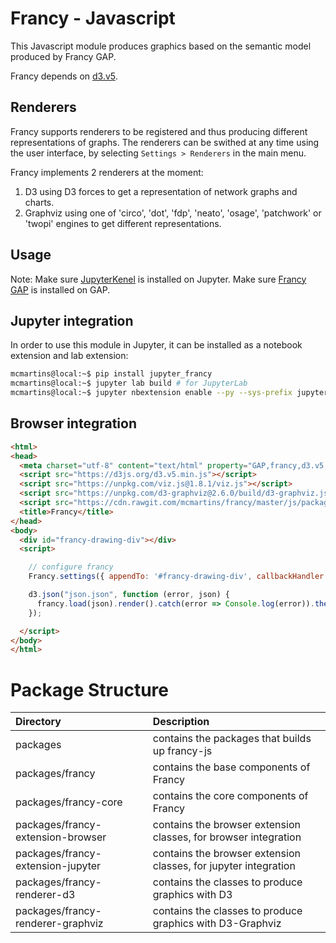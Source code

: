 # Francy - Javascript

This Javascript module produces graphics based on the semantic model produced by Francy GAP.

Francy depends on [d3.v5](https://d3js.org/).

## Renderers

Francy supports renderers to be registered and thus producing different representations of graphs.
The renderers can be swithed at any time using the user interface, by selecting `Settings > Renderers` in the main menu.

Francy implements 2 renderers at the moment:

1. D3 using D3 forces to get a representation of network graphs and charts.
2. Graphviz using one of 'circo', 'dot', 'fdp', 'neato', 'osage', 'patchwork' or 'twopi' engines to get different representations.

## Usage

Note: 
Make sure [JupyterKenel](https://github.com/gap-packages/JupyterKernel) is installed on Jupyter.
Make sure [Francy GAP](/gap) is installed on GAP.

## Jupyter integration

In order to use this module in Jupyter, it can be installed as a notebook extension and lab extension:

```bash
mcmartins@local:~$ pip install jupyter_francy
mcmartins@local:~$ jupyter lab build # for JupyterLab
mcmartins@local:~$ jupyter nbextension enable --py --sys-prefix jupyter_francy # for Notebook
```

## Browser integration

```html
<html>
<head>
  <meta charset="utf-8" content="text/html" property="GAP,francy,d3.v5,graphviz">
  <script src="https://d3js.org/d3.v5.min.js"></script>
  <script src="https://unpkg.com/viz.js@1.8.1/viz.js"></script>
  <script src="https://unpkg.com/d3-graphviz@2.6.0/build/d3-graphviz.js"></script>
  <script src="https://cdn.rawgit.com/mcmartins/francy/master/js/packages/francy-extension-browser/dist/browser/francy-extension-browser.bundle.js"></script>
  <title>Francy</title>
</head>
<body>
  <div id="francy-drawing-div"></div>
  <script>

    // configure francy
    Francy.settings({ appendTo: '#francy-drawing-div', callbackHandler: console.log });

    d3.json("json.json", function (error, json) {
      francy.load(json).render().catch(error => Console.log(error)).then(element => console.log('do whatever with the element:', element));
    });

  </script>
</body>
</html>
```

# Package Structure

|Directory                          |Description                                                      |
|:----------------------------------|:----------------------------------------------------------------|
| packages                          | contains the packages that builds up francy-js                  |
| packages/francy                   | contains the base components of Francy                          |
| packages/francy-core              | contains the core components of Francy                          |
| packages/francy-extension-browser | contains the browser extension classes, for browser integration |
| packages/francy-extension-jupyter | contains the browser extension classes, for jupyter integration |
| packages/francy-renderer-d3       | contains the classes to produce graphics with D3                |
| packages/francy-renderer-graphviz | contains the classes to produce graphics with D3-Graphviz       |
